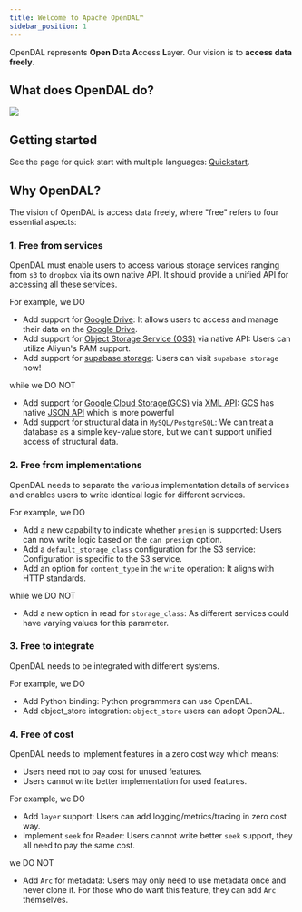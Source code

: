 ```yaml
---
title: Welcome to Apache OpenDAL™
sidebar_position: 1
---
```


OpenDAL represents **Open** **D**ata **A**ccess **L**ayer. Our vision is to **access data freely**.

## What does OpenDAL do?

![](https://user-images.githubusercontent.com/5351546/222356748-14276998-501b-4d2a-9b09-b8cff3018204.png)

## Getting started

See the page for quick start with multiple languages: [Quickstart](quickstart.md).

## Why OpenDAL?

The vision of OpenDAL is access data freely, where "free" refers to four essential aspects:

### 1. Free from services

OpenDAL must enable users to access various storage services ranging from `s3` to `dropbox` via its own native API. It should provide a unified API for accessing all these services.

For example, we DO

- Add support for [Google Drive](https://www.google.com/drive/): It allows users to access and manage their data on the [Google Drive](https://www.google.com/drive/).
- Add support for [Object Storage Service (OSS)](https://www.alibabacloud.com/product/object-storage-service) via native API: Users can utilize Aliyun's RAM support.
- Add support for [supabase storage](https://supabase.com/docs/guides/storage): Users can visit `supabase storage` now!

while we DO NOT

- Add support for [Google Cloud Storage(GCS)](https://cloud.google.com/storage) via [XML API](https://cloud.google.com/storage/docs/xml-api/overview): [GCS](https://cloud.google.com/storage) has native [JSON API](https://cloud.google.com/storage/docs/json_api) which is more powerful
- Add support for structural data in `MySQL/PostgreSQL`: We can treat a database as a simple key-value store, but we can't support unified access of structural data.

### 2. Free from implementations

OpenDAL needs to separate the various implementation details of services and enables users to write identical logic for different services.

For example, we DO

- Add a new capability to indicate whether `presign` is supported: Users can now write logic based on the `can_presign` option.
- Add a `default_storage_class` configuration for the S3 service: Configuration is specific to the S3 service.
- Add an option for `content_type` in the `write` operation: It aligns with HTTP standards.

while we DO NOT

- Add a new option in read for `storage_class`: As different services could have varying values for this parameter.

### 3. Free to integrate

OpenDAL needs to be integrated with different systems.

For example, we DO

- Add Python binding: Python programmers can use OpenDAL.
- Add object_store integration: `object_store` users can adopt OpenDAL.

### 4. Free of cost

OpenDAL needs to implement features in a zero cost way which means:

- Users need not to pay cost for unused features.
- Users cannot write better implementation for used features.

For example, we DO

- Add `layer` support: Users can add logging/metrics/tracing in zero cost way.
- Implement `seek` for Reader: Users cannot write better `seek` support, they all need to pay the same cost.

we DO NOT

- Add `Arc` for metadata: Users may only need to use metadata once and never clone it. For those who do want this feature, they can add `Arc` themselves.

